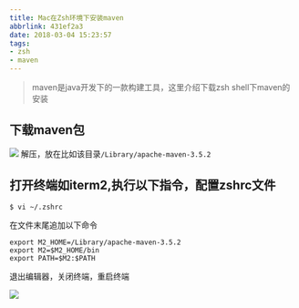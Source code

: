 ```yaml
---
title: Mac在Zsh环境下安装maven
abbrlink: 431ef2a3
date: 2018-03-04 15:23:57
tags:
- zsh
- maven
---
```

> maven是java开发下的一款构建工具，这里介绍下载zsh shell下maven的安装

## 下载maven包

![](http://or0g12e5e.bkt.clouddn.com/blog/2018-03-04-072623.png)
解压，放在比如该目录`/Library/apache-maven-3.5.2`

## 打开终端如iterm2,执行以下指令，配置zshrc文件

```
$ vi ~/.zshrc
```
在文件末尾追加以下命令

```
export M2_HOME=/Library/apache-maven-3.5.2
export M2=$M2_HOME/bin
export PATH=$M2:$PATH

```
退出编辑器，关闭终端，重启终端

![](http://or0g12e5e.bkt.clouddn.com/blog/2018-03-04-072933.png)
